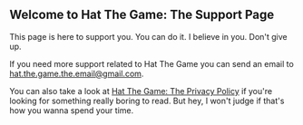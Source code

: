 ## Welcome to Hat The Game: The Support Page

This page is here to support you. You can do it. I believe in you. Don't give up.

If you need more support related to Hat The Game you can send an email to hat.the.game.the.email@gmail.com.

You can also take a look at [Hat The Game: The Privacy Policy](privacy-policy.md) if you're looking for something really boring to read. But hey, I won't judge if that's how you wanna spend your time.
